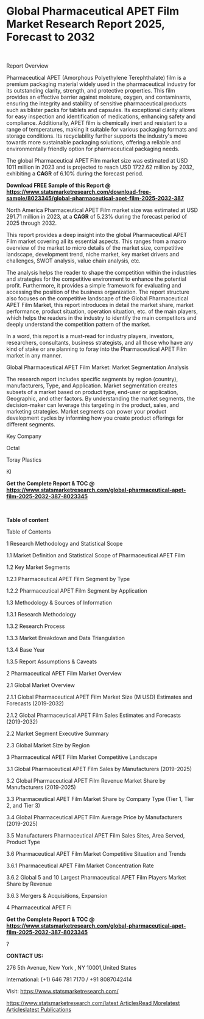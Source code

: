 <h1>Global Pharmaceutical APET Film Market Research Report 2025, Forecast to 2032</h1><br/><p>Report Overview</p>
 
 
 
 <p>Pharmaceutical APET (Amorphous Polyethylene Terephthalate) film is a premium packaging material widely used in the pharmaceutical industry for its outstanding clarity, strength, and protective properties. This film provides an effective barrier against moisture, oxygen, and contaminants, ensuring the integrity and stability of sensitive pharmaceutical products such as blister packs for tablets and capsules. Its exceptional clarity allows for easy inspection and identification of medications, enhancing safety and compliance. Additionally, APET film is chemically inert and resistant to a range of temperatures, making it suitable for various packaging formats and storage conditions. Its recyclability further supports the industry&#39;s move towards more sustainable packaging solutions, offering a reliable and environmentally friendly option for pharmaceutical packaging needs.</p>
 
 
 
 <p>The global Pharmaceutical APET Film market size was estimated at USD 1011 million in 2023 and is projected to reach USD 1722.62 million by 2032, exhibiting a <strong>CAGR</strong> of 6.10% during the forecast period.</p>
 
 
 
 <p><strong>Download FREE Sample of this Report @ <a href="https://www.statsmarketresearch.com/download-free-sample/8023345/global-pharmaceutical-apet-film-2025-2032-387">https://www.statsmarketresearch.com/download-free-sample/8023345/global-pharmaceutical-apet-film-2025-2032-387</a></strong></p>
 
 
 
 <p>North America Pharmaceutical APET Film market size was estimated at USD 291.71 million in 2023, at a <strong>CAGR</strong> of 5.23% during the forecast period of 2025 through 2032.</p>
 
 
 
 <p>This report provides a deep insight into the global Pharmaceutical APET Film market covering all its essential aspects. This ranges from a macro overview of the market to micro details of the market size, competitive landscape, development trend, niche market, key market drivers and challenges, SWOT analysis, value chain analysis, etc.</p>
 
 
 
 <p>The analysis helps the reader to shape the competition within the industries and strategies for the competitive environment to enhance the potential profit. Furthermore, it provides a simple framework for evaluating and accessing the position of the business organization. The report structure also focuses on the competitive landscape of the Global Pharmaceutical APET Film Market, this report introduces in detail the market share, market performance, product situation, operation situation, etc. of the main players, which helps the readers in the industry to identify the main competitors and deeply understand the competition pattern of the market.</p>
 
 
 
 <p>In a word, this report is a must-read for industry players, investors, researchers, consultants, business strategists, and all those who have any kind of stake or are planning to foray into the Pharmaceutical APET Film market in any manner.</p>
 
 
 
 <p>Global Pharmaceutical APET Film Market: Market Segmentation Analysis</p>
 
 
 
 <p>The research report includes specific segments by region (country), manufacturers, Type, and Application. Market segmentation creates subsets of a market based on product type, end-user or application, Geographic, and other factors. By understanding the market segments, the decision-maker can leverage this targeting in the product, sales, and marketing strategies. Market segments can power your product development cycles by informing how you create product offerings for different segments.</p>
 
 
 
 <p>Key Company</p>
 
 
 
 <p>Octal</p>
 
 
 
 <p>Toray Plastics</p>
 
 
 
 <p>Kl</p>
 
 
 
 <div><b>Get the Complete Report & TOC @ <a href="https://www.statsmarketresearch.com/global-pharmaceutical-apet-film-2025-2032-387-8023345">https://www.statsmarketresearch.com/global-pharmaceutical-apet-film-2025-2032-387-8023345</a></b></div>
 
 
 
 <p><br />
 
 <b>Table of content</b></p>
 
 
 
 <p>Table of Contents<br />
 
 1 Research Methodology and Statistical Scope<br />
 
 1.1 Market Definition and Statistical Scope of Pharmaceutical APET Film<br />
 
 1.2 Key Market Segments<br />
 
 1.2.1 Pharmaceutical APET Film Segment by Type<br />
 
 1.2.2 Pharmaceutical APET Film Segment by Application<br />
 
 1.3 Methodology & Sources of Information<br />
 
 1.3.1 Research Methodology<br />
 
 1.3.2 Research Process<br />
 
 1.3.3 Market Breakdown and Data Triangulation<br />
 
 1.3.4 Base Year<br />
 
 1.3.5 Report Assumptions & Caveats<br />
 
 2 Pharmaceutical APET Film Market Overview<br />
 
 2.1 Global Market Overview<br />
 
 2.1.1 Global Pharmaceutical APET Film Market Size (M USD) Estimates and Forecasts (2019-2032)<br />
 
 2.1.2 Global Pharmaceutical APET Film Sales Estimates and Forecasts (2019-2032)<br />
 
 2.2 Market Segment Executive Summary<br />
 
 2.3 Global Market Size by Region<br />
 
 3 Pharmaceutical APET Film Market Competitive Landscape<br />
 
 3.1 Global Pharmaceutical APET Film Sales by Manufacturers (2019-2025)<br />
 
 3.2 Global Pharmaceutical APET Film Revenue Market Share by Manufacturers (2019-2025)<br />
 
 3.3 Pharmaceutical APET Film Market Share by Company Type (Tier 1, Tier 2, and Tier 3)<br />
 
 3.4 Global Pharmaceutical APET Film Average Price by Manufacturers (2019-2025)<br />
 
 3.5 Manufacturers Pharmaceutical APET Film Sales Sites, Area Served, Product Type<br />
 
 3.6 Pharmaceutical APET Film Market Competitive Situation and Trends<br />
 
 3.6.1 Pharmaceutical APET Film Market Concentration Rate<br />
 
 3.6.2 Global 5 and 10 Largest Pharmaceutical APET Film Players Market Share by Revenue<br />
 
 3.6.3 Mergers & Acquisitions, Expansion<br />
 
 4 Pharmaceutical APET Fi</p>
 
 
 
 <div><b>Get the Complete Report & TOC @ <a href="https://www.statsmarketresearch.com/global-pharmaceutical-apet-film-2025-2032-387-8023345">https://www.statsmarketresearch.com/global-pharmaceutical-apet-film-2025-2032-387-8023345</a></b></div>
 
 
 
 <p>? </p>
 
 
 
 <p><b>CONTACT US:</b><br />
 
 276 5th Avenue, New York , NY 10001,United States<br />
 
 International: (+1) 646 781 7170 / +91 8087042414<br />
 
 Visit: <a href="https://www.statsmarketresearch.com/">https://www.statsmarketresearch.com/</a><br />
 
 <a href="https://gyeongbokgung.com">https://www.statsmarketresearch.com/</a><a href="https://hallyeomaritime.com">latest Articles</a><a href="https://jingwansa.com">Read More</a><a href="https://nguoiviet.jp/">latest Articles</a><a href="https://www.intelmarketresearch.com/">latest Publications</a></p>